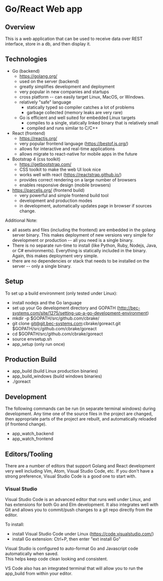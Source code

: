 # Go/React Web app

## Overview

This is a web application that can be used to receive data over REST interface, store in a db, and then display it.

## Technologies

* Go (backend)
  * https://golang.org/
  * used on the server (backend)
  * greatly simplifies development and deployment
  * very popular in new companies and startups
  * cross platform -- can easily target Linux, MacOS, or Windows.
  * relatively "safe" language
    * statically typed so compiler catches a lot of problems
    * garbage collected (memory leaks are very rare)
  * Go is efficient and well suited for embedded Linux targets
    * compiles to a single, statically linked binary that is relatively small
    * compiled and runs similar to C/C++
* React (frontend)
  * https://reactjs.org/
  * very popular frontend language (https://bestof.js.org/)
  * allows for interactive and real-time applications
  * allows migrate to react-native for mobile apps in the future
* Bootstrap 4 (css toolkit)
  * https://getbootstrap.com/
  * CSS toolkit to make the web UI look nice
  * works well with react (https://reactstrap.github.io/)
  * provides correct rendering on a large number of browsers
  * enables responsive design (mobile browsers)
* https://parceljs.org/ (frontend build)
  * very powerful and simple frontend build tool
  * development and production modes
  * in development, automatically updates page in browser if sources change.

Additional Note:

* all assets and files (including the frontend) are embedded in the golang server binary. This makes deployment of new versions very simple for development or production -- all you need is a single binary.
* There is no separate run-time to install (like Python, Ruby, Nodejs, Java, or C# environments). Everything is statically included in the binary. Again, this makes deployment very simple.
* there are no dependencies or stack that needs to be installed on the server -- only a single binary.

## Setup

To set up a build environment (only tested under Linux):

* install nodejs and the Go language
* set up your Go development directory and GOPATH (http://bec-systems.com/site/1275/setting-up-a-go-development-environment)
* mkdir -p $GOPATH/src/github.com/cbrake/
* git clone git@git.bec-systems.com:cbrake/goreact.git $GOPATH/src/github.com/cbrake/goreact
* cd $GOPATH/src/github.com/cbrake/goreact
* source envsetup.sh
* app_setup (only run once)

## Production Build

* app_build (build Linux production binaries)
* app_build_windows (build windows binaries)
* ./goreact

## Development

The following commands can be run (in separate terminal windows) during development.
Any time one of the source files in the project are changed, then appropriate parts of
the project are rebuilt, and automatically reloaded (if frontend change).

* app_watch_backend
* app_watch_frontend

## Editors/Tooling

There are a number of editors that support Golang and React development very well including Vim, Atom, Visual Studio Code, etc. If you don't have a strong preference, Visual Studio Code is a good one to start with.

### Visual Studio

Visual Studio Code is an advanced editor that runs well under Linux, and has extensions for both Go and Elm development. It also integrates well with Git and allows you to commit/push changes to a git repo directly from the editor.

To install:

* install Visual Studio Code under Linux (https://code.visualstudio.com/)
* install Go extension: Ctrl+P, then enter "ext install Go"

Visual Studio is configured to auto-format Go and Javascript code automatically when saved.  
This helps keep code clean looking and consistent.

VS Code also has an integrated terminal that will allow you to run the app_build from within your editor.
